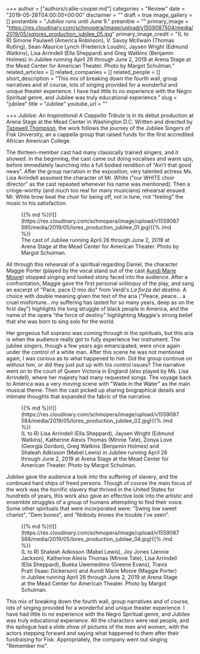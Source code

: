 +++
author = ["authors/callie-cooper.md"]
categories = "Review"
date = "2019-05-28T04:00:00+00:00"
disclaimer = ""
draft = true
image_gallery = []
postamble = "_Jubilee_ runs until June 9."
preamble = ""
primary_image = "https://res.cloudinary.com/schmopera/image/upload/v1559087504/media/2019/05/sqlores_production_jubilee_05.jpg"
primary_image_credit = "(L to R) Simone Paulwell (America Robinson), V. Savoy McIlwain (Thomas Rutling), Sean-Maurice Lynch (Frederick Loudin), Jaysen Wright (Edmund Watkins), Lisa Arrindell (Ella Sheppard) and Greg Watkins (Benjamin Holmes) in Jubilee running April 26 through June 2, 2019 at Arena Stage at the Mead Center for American Theater. Photo by Margot Schulman."
related_articles = []
related_companies = []
related_people = []
short_description = "This mix of breaking down the fourth wall, group narratives and of course, lots of singing provided for a wonderful and unique theater experience. I have had little to no experience with the Negro Spiritual genre, and Jubilee was truly educational experience."
slug = "jubilee"
title = "Jubilee"
youtube_url = ""

+++
_Jubilee: An Inspirational A Cappella Tribute_ is in its debut production at Arena Stage at the Mead Center in Washington D.C. Written and directed by [Tazewell Thompson](http://www.tazewellthompson.com/about/), the work follows the journey of the Jubilee Singers of Fisk University, an a cappella group that raised funds for the first accredited African American College.

The thirteen-member cast had many classically trained singers, and it showed. In the beginning, the cast came out doing vocalises and warm ups, before immediately launching into a full bodied rendition of "Ain't that good news". After the group narration in the exposition, very talented actress Ms. Lisa Arrindell assumed the character of Mr. White ("our WHITE choir director" as the cast repeated whenever his name was mentioned). Then a cringe-worthy (and much too real for many musicians) rehearsal ensued. Mr. White brow beat the choir for being off, not in tune, not "feeling" the music to his satisfaction.

<figure data-type="image">{{% md %}}![](https://res.cloudinary.com/schmopera/image/upload/v1559087595/media/2019/05/lores_production_jubilee_01.jpg){{% /md %}}

<figcaption>The cast of Jubilee running April 26 through June 2, 2019 at Arena Stage at the Mead Center for American Theater. Photo by Margot Schulman.</figcaption>

</figure>

All through this rehearsal of a spiritual regarding Daniel, the character Maggie Porter (played by the vocal stand out of the cast [Aundi Marie Moore](http://www.aundimariemoore.com/bio)) stopped singing and looked stony faced into the audience. After a confrontation, Maggie gave the first personal soliloquy of the play, and sang an excerpt of "Pace, pace O mio dio" from Verdi's _La forza del destino_. A choice with double meaning given the text of the aria ("Peace, peace… a cruel misfortune...my suffering has lasted for so many years, deep as on the first day") highlights the long struggle of black people in America, and the name of the opera "the force of destiny" highlighting Maggie's strong belief that she was born to sing solo for the world.

Her gorgeous full soprano was coming through in the spirituals, but this aria is when the audience really got to fully experience her instrument. The jubilee singers, though a few years ago emancipated, were once again under the control of a white man. After this scene he was not mentioned again, I was curious as to what happened to him. Did the group continue on without him, or did they just put up with his control issues? The narrative went on to the court of Queen Victoria in England (also played by Ms. Lisa Arrindell), where her majesty had many requested songs. The voyage back to America was a very moving scene with "Wade in the Water" as the main musical theme. Then the cast picked up sharing biographical details and intimate thoughts that expanded the fabric of the narrative.

<figure data-type="image">{{% md %}}![](https://res.cloudinary.com/schmopera/image/upload/v1559087584/media/2019/05/lores_production_jubilee_02.jpg){{% /md %}}

<figcaption>(L to R) Lisa Arrindell (Ella Sheppard), Jaysen Wright (Edmund Watkins), Katherine Alexis Thomas (Minnie Tate), Zonya Love (Georgia Gordon), Greg Watkins (Benjamin Holmes) and Shaleah Adkisson (Mabel Lewis) in Jubilee running April 26 through June 2, 2019 at Arena Stage at the Mead Center for American Theater. Photo by Margot Schulman.</figcaption>

</figure>

_Jubilee_ gave the audience a look into the suffering of slavery, and the continued hard ships of freed persons. Though of course the main focus of the work was the horrific slavery that thrived in the United States for hundreds of years, this work also gave an effective look into the artistic and ensemble struggles of a group of humans attempting to find their voice. Some other spirituals that were incorporated were: "Swing low sweet chariot", "Dem bones", and "Nobody knows the trouble I've seen".

<figure data-type="image">{{% md %}}![](https://res.cloudinary.com/schmopera/image/upload/v1559087568/media/2019/05/lores_production_jubilee_04.jpg){{% /md %}}

<figcaption>(L to R) Shaleah Adkisson (Mabel Lewis), Joy Jones (Jennie Jackson), Katherine Alexis Thomas (Minnie Tate), Lisa Arrindell (Ella Sheppard), Bueka Uwemedimo (Greene Evans), Travis Pratt (Isaac Dickerson) and Aundi Marie Moore (Maggie Porter) in Jubilee running April 26 through June 2, 2019 at Arena Stage at the Mead Center for American Theater. Photo by Margot Schulman.</figcaption>

</figure>

This mix of breaking down the fourth wall, group narratives and of course, lots of singing provided for a wonderful and unique theater experience. I have had little to no experience with the Negro Spiritual genre, and _Jubilee_ was truly educational experience. All the characters were real people, and the epilogue had a slide show of pictures of the men and women, with the actors stepping forward and saying what happened to them after their fundraising for Fisk. Appropriately, the company went out singing "Remember me".